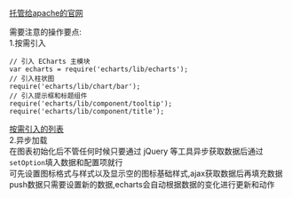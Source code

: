 [托管给apache的官网](https://echarts.apache.org/)  
  
需要注意的操作要点:  
1.按需引入  
```
// 引入 ECharts 主模块
var echarts = require('echarts/lib/echarts');
// 引入柱状图
require('echarts/lib/chart/bar');
// 引入提示框和标题组件
require('echarts/lib/component/tooltip');
require('echarts/lib/component/title');
```
[按需引入的列表](https://github.com/apache/incubator-echarts/blob/master/index.js)  
2.异步加载  
在图表初始化后不管任何时候只要通过 jQuery 等工具异步获取数据后通过`setOption`填入数据和配置项就行  
可先设置图标格式与样式以及显示空的图标基础样式,ajax获取数据后再填充数据  
push数据只需要设置新的数据,echarts会自动根据数据的变化进行更新和动作    

